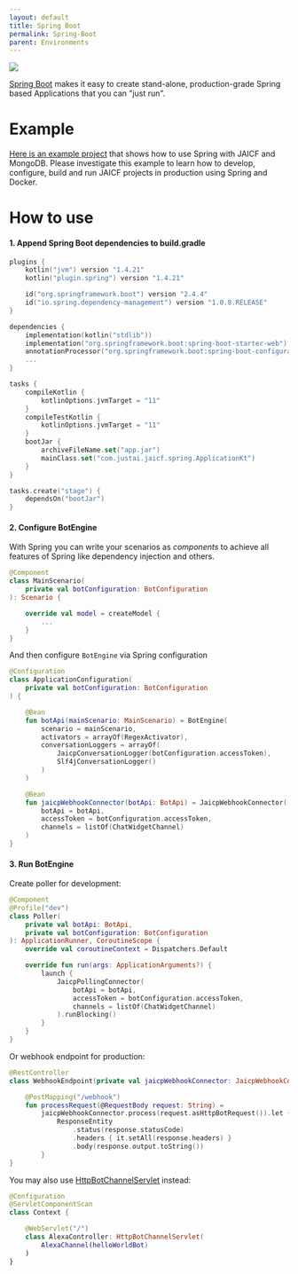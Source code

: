 ```yaml
---
layout: default
title: Spring Boot
permalink: Spring-Boot
parent: Environments
---
```


![](/assets/images/env/spring-boot.png)

[Spring Boot](https://spring.io/projects/spring-boot) makes it easy to create stand-alone, production-grade Spring based Applications that you can "just run".

# Example

[Here is an example project](https://github.com/just-ai/jaicf-jaicp-spring-template) that shows how to use Spring with JAICF and MongoDB.
Please investigate this example to learn how to develop, configure, build and run JAICF projects in production using Spring and Docker.

# How to use

#### 1. Append Spring Boot dependencies to build.gradle

```kotlin
plugins {
    kotlin("jvm") version "1.4.21"
    kotlin("plugin.spring") version "1.4.21"

    id("org.springframework.boot") version "2.4.4"
    id("io.spring.dependency-management") version "1.0.8.RELEASE"
}

dependencies {
    implementation(kotlin("stdlib"))
    implementation("org.springframework.boot:spring-boot-starter-web")
    annotationProcessor("org.springframework.boot:spring-boot-configuration-processor")
    ...
}

tasks {
    compileKotlin {
        kotlinOptions.jvmTarget = "11"
    }
    compileTestKotlin {
        kotlinOptions.jvmTarget = "11"
    }
    bootJar {
        archiveFileName.set("app.jar")
        mainClass.set("com.justai.jaicf.spring.ApplicationKt")
    }
}

tasks.create("stage") {
    dependsOn("bootJar")
}
```

#### 2. Configure BotEngine

With Spring you can write your scenarios as _components_ to achieve all features of Spring like dependency injection and others.

```kotlin
@Component
class MainScenario(
    private val botConfiguration: BotConfiguration
): Scenario {

    override val model = createModel {
        ...
    }
}
```

And then configure `BotEngine` via Spring configuration

```kotlin
@Configuration
class ApplicationConfiguration(
    private val botConfiguration: BotConfiguration
) {

    @Bean
    fun botApi(mainScenario: MainScenario) = BotEngine(
        scenario = mainScenario,
        activators = arrayOf(RegexActivator),
        conversationLoggers = arrayOf(
            JaicpConversationLogger(botConfiguration.accessToken),
            Slf4jConversationLogger()
        )
    )

    @Bean
    fun jaicpWebhookConnector(botApi: BotApi) = JaicpWebhookConnector(
        botApi = botApi,
        accessToken = botConfiguration.accessToken,
        channels = listOf(ChatWidgetChannel)
    )
}
```

#### 3. Run BotEngine

Create poller for development:

```kotlin
@Component
@Profile("dev")
class Poller(
    private val botApi: BotApi,
    private val botConfiguration: BotConfiguration
): ApplicationRunner, CoroutineScope {
    override val coroutineContext = Dispatchers.Default

    override fun run(args: ApplicationArguments?) {
        launch {
            JaicpPollingConnector(
                botApi = botApi,
                accessToken = botConfiguration.accessToken,
                channels = listOf(ChatWidgetChannel)
            ).runBlocking()
        }
    }
}
```

Or webhook endpoint for production:

```kotlin
@RestController
class WebhookEndpoint(private val jaicpWebhookConnector: JaicpWebhookConnector) {

    @PostMapping("/webhook")
    fun processRequest(@RequestBody request: String) =
        jaicpWebhookConnector.process(request.asHttpBotRequest()).let { response ->
            ResponseEntity
                .status(response.statusCode)
                .headers { it.setAll(response.headers) }
                .body(response.output.toString())
        }
}
```

You may also use [HttpBotChannelServlet](https://github.com/just-ai/jaicf-kotlin/blob/master/core/src/main/kotlin/com/justai/jaicf/channel/http/HttpBotChannelServlet.kt) instead:

```kotlin
@Configuration
@ServletComponentScan
class Context {

    @WebServlet("/")
    class AlexaController: HttpBotChannelServlet(
        AlexaChannel(helloWorldBot)
    )
}
```

